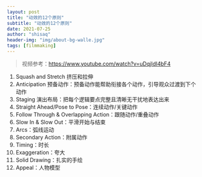 ```yaml
---
layout: post
title: "动效的12个原则"
subtitle: "动效的12个原则"
date: 2021-07-25
author: "shisaq"
header-img: "img/about-bg-walle.jpg"
tags: [filmmaking]
---
```


> 视频参考：https://www.youtube.com/watch?v=uDqjIdI4bF4

1. Squash and Stretch 挤压和拉伸 
2. Anticipation 预备动作：预备动作能帮助衔接各个动作，引导观众过渡到下个动作
3. Staging 演出布局：把每个逻辑要点完整且清晰无干扰地表达出来
4. Straight Ahead/Pose to Pose：连续动作/关键动作
5. Follow Through & Overlapping Action：跟随动作/重叠动作
6. Slow In & Slow Out：平滑开始与结束
7. Arcs：弧线运动
8. Secondary Action：附属动作
9. Timing：时长
10. Exaggeration：夸大
11. Solid Drawing：扎实的手绘
12. Appeal：人物模型